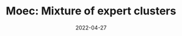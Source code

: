 ---
title: "Moec: Mixture of expert clusters"
collection: publications
permalink: /publication/MoeC
date: 2022-04-27
venue: 'AAAI 2022'
# slidesurl: 'http://academicpages.github.io/files/slides1.pdf'
paperurl: 'https://ojs.aaai.org/index.php/AAAI/article/view/26617'
citation: 'Xie Y, Huang S, Chen T, et al. Moec: Mixture of expert clusters[C]//Proceedings of the AAAI Conference on Artificial Intelligence. 2023, 37(11): 13807-13815.'
---
